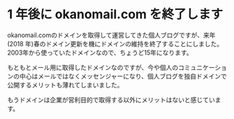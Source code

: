 # 1 年後に okanomail.com を終了します

okanomail.comのドメインを取得して運営してきた個人ブログですが、来年(2018 年)春のドメイン更新を機にドメインの維持を終了することにしました。2003年から使っていたドメインなので、ちょうど15年になります。

もともとメール用に取得したドメインなのですが、今や個人のコミュニケーションの中心はメールではなくメッセンジャーになり、個人ブログを独自ドメインで公開するメリットも薄れてしまいました。

もうドメインは企業が営利目的で取得する以外にメリットはないと感じています。 
